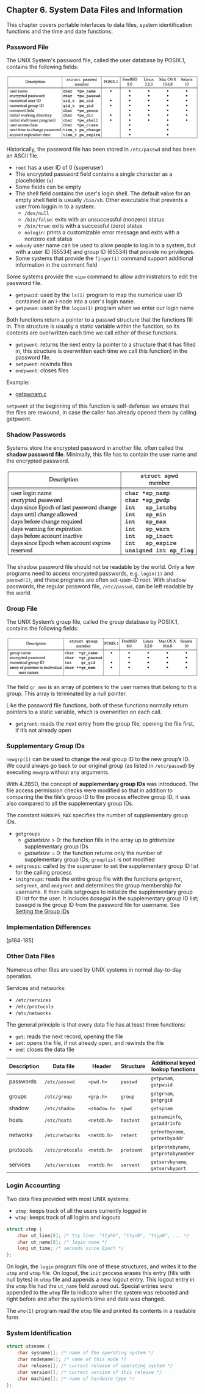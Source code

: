 ## Chapter 6. System Data Files and Information

This chapter covers portable interfaces to data files, system identification functions and the time and date functions.

### Password File

The UNIX System's password file, called the user database by POSIX.1, contains the following fields:

[![Figure 6.1 Fields in /etc/passwd file](figure_6.1_600.png)](figure_6.1.png "Figure 6.1 Fields in /etc/passwd file")

Historically, the password file has been stored in `/etc/passwd` and has been an ASCII file.

* `root` has a user ID of 0 (superuser)
* The encrypted password field contains a single character as a placeholder (`x`) 
* Some fields can be empty
* The shell field contains the user's login shell. The default value for an empty shell field is usually `/bin/sh`. Other executable that prevents a user from loggin in to a system:
    * `/dev/null`
    * `/bin/false`: exits with an unsuccessful (nonzero) status
    * `/bin/true`: exits with a successful (zero) status
    * `nologin`: prints a customizable error message and exits with a nonzero exit status
* `nobody` user name can be used to allow people to log in to a system, but with a user ID (65534) and group ID (65534) that provide no privileges.
* Some systems that provide the `finger(1)` command support additional information in the comment field

Some systems provide the `vipw` command to allow administrators to edit the password file.

<script src="https://gist.github.com/shichao-an/00b608f959de8dad0b1b.js"></script>

* `getpwuid`: used by the `ls(1)` program to map the numerical user ID contained in an i-node into a user's login name.
* `getpwnam`: used by the `login(1)` program when we enter our login name

Both functions return a pointer to a passwd structure that the functions fill in. This structure is usually a static variable within the function, so its contents are overwritten each time we call either of these functions.

<script src="https://gist.github.com/shichao-an/ffbbc20702760d6a4fab.js"></script>

* `getpwent`: returns the next entry (a pointer to a structure that it has filled in, this structure is overwritten each time we call this function) in the password file.
* `setpwent`: rewinds files
* `endpwent`: closes files

Example:

* [getpwnam.c](https://github.com/shichao-an/apue.3e/blob/master/datafiles/getpwnam.c)

`setpwent` at the beginning of this function is self-defense: we ensure that the files are rewound, in case the caller has already opened them by calling getpwent.

### Shadow Passwords

Systems store the encrypted password in another file, often called the **shadow password file**. Minimally, this file has to contain the user name and the encrypted password.

[![Figure 6.3 Fields in /etc/shadow file](figure_6.3_600.png)](figure_6.3.png "Figure 6.3 Fields in /etc/shadow file")

The shadow password file should not be readable by the world. Only a few programs need to access encrypted passwords, e.g. `login(1)` and `passwd(1)`, and these programs are often set-user-ID root. With shadow passwords, the regular password file, `/etc/passwd`, can be left readable by the world.

<script src="https://gist.github.com/shichao-an/bad119e8e6ed442e25bf.js"></script>

### Group File

The UNIX System’s group file, called the group database by POSIX.1, contains the following fields:

[![Figure 6.4 Fields in /etc/group file](figure_6.4_600.png)](figure_6.4.png "Figure 6.4 Fields in /etc/group file")

The field `gr_mem` is an array of pointers to the user names that belong to this group. This array is terminated by a null pointer.

<script src="https://gist.github.com/shichao-an/c280f5fa5d15b006e8af.js"></script>

Like the password file functions, both of these functions normally return pointers to a static variable, which is overwritten on each call.

<script src="https://gist.github.com/shichao-an/98d14c0850ac1f357993.js"></script>

* `getgrent`: reads the next entry from the group file, opening the file first, if it’s not already open

### Supplementary Group IDs

`newgrp(1)` can be used to change the real group ID to the new group’s ID. We could always go back to our original group (as listed in `/etc/passwd`) by executing `newgrp` without any arguments.

With 4.2BSD, the concept of **supplementary group IDs** was introduced. The file access permission checks were modified so that in addition to comparing the the file’s group ID to the process effective group ID, it was also compared to all the supplementary group IDs.

The constant `NGROUPS_MAX` specifies the number of supplementary group IDs.

<script src="https://gist.github.com/shichao-an/72cd85f9279a4501249c.js"></script>

* `getgroups`
    * *gidsetsize* > 0: the function fills in the array up to *gidsetsize* supplementary group IDs
    * *gidsetsize* = 0: the function returns only the number of supplementary group IDs; `grouplist` is not modified
* `setgroups`: called by the superuser to set the supplementary group ID list for the calling process
* `initgroups`: reads the entire group file with the functions `getgrent`, `setgrent`, and `endgrent` and determines the group membership for username.  It then calls setgroups to initialize the supplementary group ID list for the user. It includes *basegid* in the supplementary group ID list; basegid is the group ID from the password file for username. See [Setting the Group IDs](http://www.gnu.org/software/libc/manual/html_node/Setting-Groups.html)


### Implementation Differences

[p184-185]


### Other Data Files

Numerous other files are used by UNIX systems in normal day-to-day operation.

Services and networks:

* `/etc/services`
* `/etc/protocols`
* `/etc/networks`

The general principle is that every data file has at least three functions:

* `get`: reads the next record, opening the file
* `set`: opens the file, if not already open, and rewinds the file
* `end`: closes the data file

Description | Data file | Header | Structure | Additional keyed lookup functions
----------- | --------- | ------ | --------- | ---------------------------------
passwords | `/etc/passwd` | `<pwd.h>` | `passwd` | `getpwnam`, `getpwuid`
groups | `/etc/group` | `<grp.h>` | `group` | `getgrnam`, `getgrgid`
shadow | `/etc/shadow` | `<shadow.h>` | `spwd` | `getspnam`
hosts | `/etc/hosts` | `<netdb.h>` | `hostent` | `getnameinfo`, `getaddrinfo`
networks | `/etc/networks` | `<netdb.h>` | `netent` | `getnetbyname`, `getnetbyaddr`
protocols | `/etc/protocols` | `<netdb.h>` | `protoent` | `getprotobyname`, `getprotobynumber`
services | `/etc/services` | `<netdb.h>` | `servent` | `getservbyname`, `getservbyport`

### Login Accounting

Two data files provided with most UNIX systems:

* `utmp`: keeps track of all the users currently logged in
* `wtmp`: keeps track of all logins and logouts

```c
struct utmp {
    char ut_line[8]; /* tty line: "ttyh0", "ttyd0", "ttyp0", ... */
    char ut_name[8]; /* login name */
    long ut_time; /* seconds since Epoch */
};
```

On login, the `login` program fills one of these structures, and writes it to the `utmp` and `wtmp` file. On logout, the `init` process erases this entry (fills with null bytes) in `utmp` file and appends a new logout entry. This logout entry in the `wtmp` file had the `ut_name` field zeroed out. Special entries were appended to the `wtmp` file to indicate when the system was rebooted and right before and after the system’s time and date was changed.

The `who(1)` program read the `utmp` file and printed its contents in a readable form


### System Identification

<script src="https://gist.github.com/shichao-an/7477d4a7e401fc628fe9.js"></script>

```c
struct utsname {
    char sysname[]; /* name of the operating system */
    char nodename[]; /* name of this node */
    char release[]; /* current release of operating system */
    char version[]; /* current version of this release */
    char machine[]; /* name of hardware type */
};
```

<script src="https://gist.github.com/shichao-an/bd385512d7844d84cf2b.js"></script>
